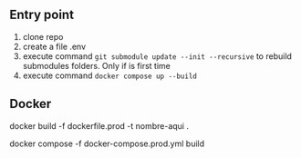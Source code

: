 ## Entry point

1. clone repo
2. create a file .env
3. execute command `git submodule update --init --recursive` to rebuild submodules folders. Only if is first time
4. execute command `docker compose up --build`

## Docker

docker build -f dockerfile.prod -t nombre-aqui .

docker compose -f docker-compose.prod.yml build

